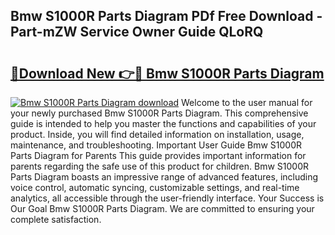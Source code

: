 ## Bmw S1000R Parts Diagram PDf Free Download - Part-mZW Service Owner Guide QLoRQ

# <h2><a href="http://dfhklfr.blite.top/?on=Bmw+S1000R+Parts+Diagram">🔗Download New 👉🔴 Bmw S1000R Parts Diagram</a></h2>

[![Bmw S1000R Parts Diagram download](https://i.imgur.com/lujVjoI.png)](http://dfhklfr.blite.top/?on=Bmw+S1000R+Parts+Diagram)
Welcome to the user manual for your newly purchased Bmw S1000R Parts Diagram. This comprehensive guide is intended to help you master the functions and capabilities of your product. Inside, you will find detailed information on installation, usage, maintenance, and troubleshooting. Important User Guide Bmw S1000R Parts Diagram for Parents This guide provides important information for parents regarding the safe use of this product for children. Bmw S1000R Parts Diagram boasts an impressive range of advanced features, including voice control, automatic syncing, customizable settings, and real-time analytics, all accessible through the user-friendly interface. Your Success is Our Goal Bmw S1000R Parts Diagram. We are committed to ensuring your complete satisfaction.
